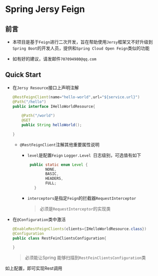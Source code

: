 # Spring Jersy Feign 

## 前言	

- 本项目是基于`Feign`进行二次开发，旨在帮助使用`Jersy`框架又不好升级到`Spring Boot`的开发人员，提供和`Spring Cloud Open Feign`类似的功能

- 如有好的建议，请发邮件`707094980@qq.com`



## Quick Start

- 在`Jersy Resource`接口上声明注解

  ```java
  @RestFeignClient(name="hello-world",url="${service.url}")
  @Path("/hello")
  public interface IHelloWorldResource{
      
      @Path("/world")
      @GET
      public String helloWorld();
      
  }
  ```

  - `@RestFeignClient`注解其他重要属性说明

    - `level`是配置`Feign` `Logger.Level `日志级别，可选值有如下

      ```java
       public static enum Level {
              NONE,
              BASIC,
              HEADERS,
              FULL;
         }
      ```

    - `interceptors`是指定`Feign`的拦截器`RequestInterceptor`

      > 必须是`RequestInterceptor`的实现类

- 在`@Configuration`类中激活

  ```java
  @EnableRestFeignClients(clients={IHelloWorldResource.class})
  @Configuration
  public class RestFeinClientsConfiguration{
      
  }
  ```

  > 必须能让Spring 能够扫描到`RestFeinClientsConfiguration`类

如上配置，即可实现Rest调用